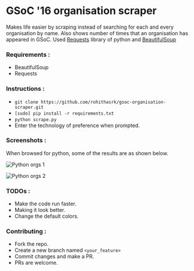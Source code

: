 # GSoC '16 organisation scraper

Makes life easier by scraping instead of searching for each and every organisation by name. Also shows number of times that an organisation has appeared in GSoC.
Used [Requests](http://docs.python-requests.org/en/master/) library of python and [BeautifulSoup](https://www.crummy.com/software/BeautifulSoup/bs4/doc/)

### Requirements :
+ BeautifulSoup
+ Requests

### Instructions :
+ `git clone https://github.com/rohithasrk/gsoc-organisation-scraper.git`
+ `[sudo] pip install -r requirements.txt`
+ `python scrape.py`
+  Enter the technology of preference when prompted.

### Screenshots :

When browsed for python, some of the results are as shown below.

![Python orgs 1](img/pyorgs.png)

![Python orgs 2](img/pyorgs2.png)

### TODOs :
+ Make the code run faster.
+ Making it look better.
+ Change the default colors.

### Contributing :
+ Fork the repo.
+ Create a new branch named `<your_feature>`
+ Commit changes and make a PR.
+ PRs are welcome.

